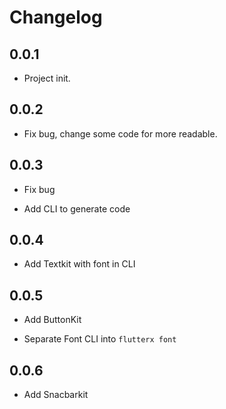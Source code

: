 # Changelog

## 0.0.1

* Project init.

## 0.0.2

* Fix bug, change some code for more readable.

## 0.0.3

* Fix bug

* Add CLI to generate code

## 0.0.4

* Add Textkit with font in CLI

## 0.0.5

* Add ButtonKit

* Separate Font CLI into `flutterx font`

## 0.0.6

* Add Snacbarkit
